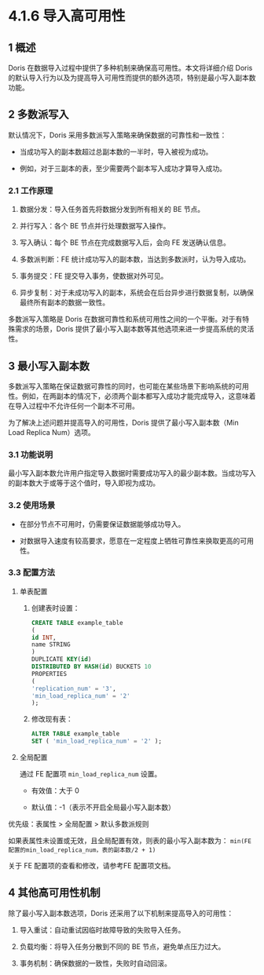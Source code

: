 # 4.1.6 导入高可用性

## 1 概述

Doris 在数据导入过程中提供了多种机制来确保高可用性。本文将详细介绍 Doris 的默认导入行为以及为提高导入可用性而提供的额外选项，特别是最小写入副本数功能。

## 2 多数派写入

默认情况下，Doris 采用多数派写入策略来确保数据的可靠性和一致性：

* 当成功写入的副本数超过总副本数的一半时，导入被视为成功。

* 例如，对于三副本的表，至少需要两个副本写入成功才算导入成功。

### 2.1 工作原理

1. 数据分发：导入任务首先将数据分发到所有相关的 BE 节点。

2. 并行写入：各个 BE 节点并行处理数据写入操作。

3. 写入确认：每个 BE 节点在完成数据写入后，会向 FE 发送确认信息。

4. 多数派判断：FE 统计成功写入的副本数，当达到多数派时，认为导入成功。

5. 事务提交：FE 提交导入事务，使数据对外可见。

6. 异步复制：对于未成功写入的副本，系统会在后台异步进行数据复制，以确保最终所有副本的数据一致性。

多数派写入策略是 Doris 在数据可靠性和系统可用性之间的一个平衡。对于有特殊需求的场景，Doris 提供了最小写入副本数等其他选项来进一步提高系统的灵活性。

## 3 最小写入副本数

多数派写入策略在保证数据可靠性的同时，也可能在某些场景下影响系统的可用性。例如，在两副本的情况下，必须两个副本都写入成功才能完成导入，这意味着在导入过程中不允许任何一个副本不可用。

为了解决上述问题并提高导入的可用性，Doris 提供了最小写入副本数（Min Load Replica Num）选项。

### 3.1 功能说明

最小写入副本数允许用户指定导入数据时需要成功写入的最少副本数。当成功写入的副本数大于或等于这个值时，导入即视为成功。

### 3.2 使用场景

* 在部分节点不可用时，仍需要保证数据能够成功导入。

* 对数据导入速度有较高要求，愿意在一定程度上牺牲可靠性来换取更高的可用性。

### 3.3 配置方法

1. 单表配置

    1. 创建表时设置：

        ```sql
        CREATE TABLE example_table
        (
        id INT,
        name STRING
        )
        DUPLICATE KEY(id)
        DISTRIBUTED BY HASH(id) BUCKETS 10
        PROPERTIES
        (
        'replication_num' = '3',
        'min_load_replica_num' = '2'
        );
        ```

    2. 修改现有表：

        ```sql
        ALTER TABLE example_table
        SET ( 'min_load_replica_num' = '2' );
        ```

2. 全局配置

    通过 FE 配置项 `min_load_replica_num` 设置。

    * 有效值：大于 0

    * 默认值：-1（表示不开启全局最小写入副本数）

优先级：表属性 > 全局配置 > 默认多数派规则

如果表属性未设置或无效，且全局配置有效，则表的最小写入副本数为： `min(FE配置的min_load_replica_num，表的副本数/2 + 1)`

关于 FE 配置项的查看和修改，请参考FE 配置项文档。

## 4 其他高可用性机制

除了最小写入副本数选项，Doris 还采用了以下机制来提高导入的可用性：

1. 导入重试：自动重试因临时故障导致的失败导入任务。

2. 负载均衡：将导入任务分散到不同的 BE 节点，避免单点压力过大。

3. 事务机制：确保数据的一致性，失败时自动回滚。
